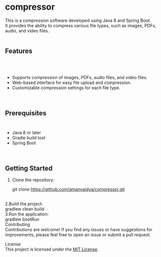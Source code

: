 # compressor


This is a compression software developed using Java 8 and Spring Boot.<br>
It provides the ability to compress various file types, such as images, PDFs, audio, and video files.
<br><br>
## Features
<br><br>
- Supports compression of images, PDFs, audio files, and video files.<br>
- Web-based interface for easy file upload and compression.<br>
- Customizable compression settings for each file type.<br>
<br><br>
## Prerequisites<br><br>

- Java 8 or later<br>
- Gradle build tool<br>
- Spring Boot<br>
<br><br>
## Getting Started<br>

1. Clone the repository:<br>

   git clone https://github.com/amanvaidya/compressor.git
<br>
2.Build the project:
   <br>
   gradlew clean build
<br>
   3.Run the application:<br>
   gradlew bootRun

<br>
Contributing<br>
Contributions are welcome! If you find any issues or have suggestions for improvements, please feel free to open an issue or submit a pull request.
   <br>

   License<br>
This project is licensed under the <a href="https://github.com/amanvaidya/compressor/blob/main/License">MIT License</a>.
